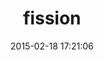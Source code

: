 ---
layout: post
title:  "fission"
repo:   "thbishop/fission"
date:   2015-02-18 17:21:06
gemurl: https://github.com/thbishop/fission
---